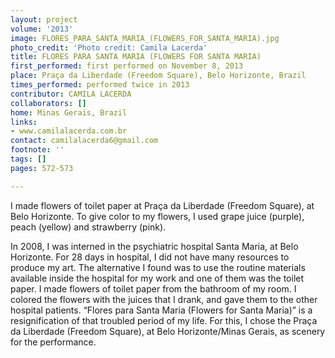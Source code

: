 ```yaml
---
layout: project
volume: '2013'
image: FLORES_PARA_SANTA_MARIA_(FLOWERS_FOR_SANTA_MARIA).jpg
photo_credit: 'Photo credit: Camila Lacerda'
title: FLORES PARA SANTA MARIA (FLOWERS FOR SANTA MARIA)
first_performed: first performed on November 8, 2013
place: Praça da Liberdade (Freedom Square), Belo Horizonte, Brazil
times_performed: performed twice in 2013
contributor: CAMILA LACERDA
collaborators: []
home: Minas Gerais, Brazil
links:
- www.camilalacerda.com.br
contact: camilalacerda6@gmail.com
footnote: ''
tags: []
pages: 572-573

---
```


I made flowers of toilet paper at Praça da Liberdade (Freedom Square), at Belo Horizonte. To give color to my flowers, I used grape juice (purple), peach (yellow) and strawberry (pink).

In 2008, I was interned in the psychiatric hospital Santa Maria, at Belo Horizonte. For 28 days in hospital, I did not have many resources to produce my art. The alternative I found was to use the routine materials available inside the hospital for my work and one of them was the toilet paper. I made flowers of toilet paper from the bathroom of my room. I colored the flowers with the juices that I drank, and gave them to the other hospital patients. “Flores para Santa Maria (Flowers for Santa Maria)” is a resignification of that troubled period of my life. For this, I chose the Praça da Liberdade (Freedom Square), at Belo Horizonte/Minas Gerais, as scenery for the performance.
